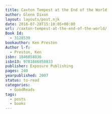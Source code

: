 ```yaml
---
title: Caxton Tempest at the End of the World
author: Glenn Dixon
layout: layouts/post.njk
date: 2018-07-28T15:10:05+00:00
url: /caxton-tempest-at-the-end-of-the-world/
Book Id:
  - 3128539
bookauthor: Ken Preston
Author l-f:
  - Preston, Ken
isbn: 1846858836
isbn13: 9781846858833
publisher: Exposure Publishing
pages: 240
yearpublished: 2007
status: to-read
categories:
  - GoodReads
tags:
  - posts
  - books
---
```

